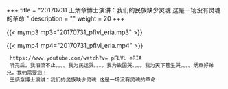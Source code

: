 +++
title = "20170731  王炳章博士演讲：我们的民族缺少灵魂 这是一场没有灵魂的革命 "
description = ""
weight = 20
+++

{{< mymp3 mp3="20170731_pflvl_eria.mp3" >}}

{{< mymp4 mp4="20170731_pflvl_eria.mp4" >}}

     https://www.youtube.com/watch?v= pFLVL eRIA 
     听完后，我泪流不止。。。。我为民运哭。。。。我为故国哭。。。。我为天下苍生哭。。。。炳章好弟兄，我們需要您！ 
     王炳章博士演讲：我们的民族缺少灵魂 这是一场没有灵魂的革命 

